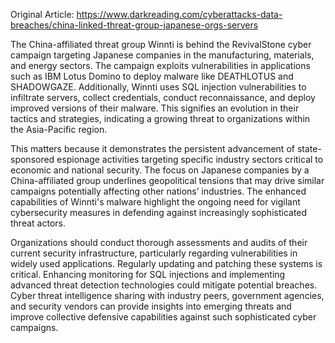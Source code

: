 Original Article: https://www.darkreading.com/cyberattacks-data-breaches/china-linked-threat-group-japanese-orgs-servers

The China-affiliated threat group Winnti is behind the RevivalStone cyber campaign targeting Japanese companies in the manufacturing, materials, and energy sectors. The campaign exploits vulnerabilities in applications such as IBM Lotus Domino to deploy malware like DEATHLOTUS and SHADOWGAZE. Additionally, Winnti uses SQL injection vulnerabilities to infiltrate servers, collect credentials, conduct reconnaissance, and deploy improved versions of their malware. This signifies an evolution in their tactics and strategies, indicating a growing threat to organizations within the Asia-Pacific region.

This matters because it demonstrates the persistent advancement of state-sponsored espionage activities targeting specific industry sectors critical to economic and national security. The focus on Japanese companies by a China-affiliated group underlines geopolitical tensions that may drive similar campaigns potentially affecting other nations’ industries. The enhanced capabilities of Winnti's malware highlight the ongoing need for vigilant cybersecurity measures in defending against increasingly sophisticated threat actors.

Organizations should conduct thorough assessments and audits of their current security infrastructure, particularly regarding vulnerabilities in widely used applications. Regularly updating and patching these systems is critical. Enhancing monitoring for SQL injections and implementing advanced threat detection technologies could mitigate potential breaches. Cyber threat intelligence sharing with industry peers, government agencies, and security vendors can provide insights into emerging threats and improve collective defensive capabilities against such sophisticated cyber campaigns.